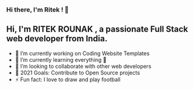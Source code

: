 ### Hi there, I'm Ritek ! 👋

## Hi, I'm RITEK ROUNAK , a passionate Full Stack web developer from India.

- 🔭 I’m currently working on Coding Website Templates
- 🌱 I’m currently learning everything 🤣
- 👯 I’m looking to collaborate with other web developers
- 🥅 2021 Goals: Contribute to Open Source projects
- ⚡ Fun fact: I love to draw and play football

<br />